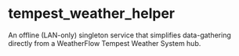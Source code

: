 # tempest_weather_helper
An offline (LAN-only) singleton service that simplifies data-gathering directly from a WeatherFlow Tempest Weather System hub.

